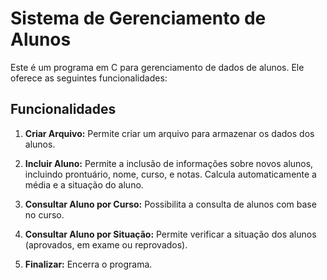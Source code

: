 # Sistema de Gerenciamento de Alunos

Este é um programa em C para gerenciamento de dados de alunos. Ele oferece as seguintes funcionalidades:

## Funcionalidades

1. **Criar Arquivo:** Permite criar um arquivo para armazenar os dados dos alunos.

2. **Incluir Aluno:** Permite a inclusão de informações sobre novos alunos, incluindo prontuário, nome, curso, e notas. Calcula automaticamente a média e a situação do aluno.

3. **Consultar Aluno por Curso:** Possibilita a consulta de alunos com base no curso.

4. **Consultar Aluno por Situação:** Permite verificar a situação dos alunos (aprovados, em exame ou reprovados).

5. **Finalizar:** Encerra o programa.
